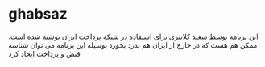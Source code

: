 # ghabsaz
این برنامه توسط سعید کلانتری برای استفاده در شبکه پرداخت ایران نوشته شده است.
ممکن هم هست که در خارج از ایران هم بدرد بخورد
بوسیله این برنامه می توان شناسه قبض و پرداخت ایجاد کرد
